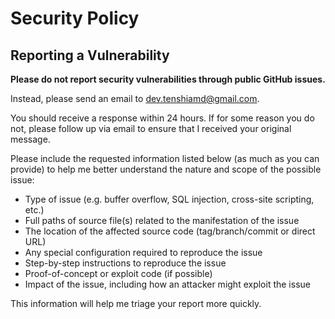 # Security Policy

<!---

## Supported Versions

Use this section to tell people about which versions of your project are
currently being supported with security updates.


| Version | Supported          |
| ------- | ------------------ |
| 5.1.x   | :white_check_mark: |
| 5.0.x   | :x:                |
| 4.0.x   | :white_check_mark: |
| < 4.0   | :x:                |

-->

## Reporting a Vulnerability

<!---

Use this section to tell people how to report a vulnerability.

Tell them where to go, how often they can expect to get an update on a
reported vulnerability, what to expect if the vulnerability is accepted or
declined, etc.

-->

**Please do not report security vulnerabilities through public GitHub issues.**

Instead, please send an email to [dev.tenshiamd@gmail.com](mailto:dev.tenshiamd@gmail.com).

You should receive a response within 24 hours. If for some reason you do not, please follow up via email to ensure that I received your original message. 

Please include the requested information listed below (as much as you can provide) to help me better understand the nature and scope of the possible issue:

  * Type of issue (e.g. buffer overflow, SQL injection, cross-site scripting, etc.)
  * Full paths of source file(s) related to the manifestation of the issue
  * The location of the affected source code (tag/branch/commit or direct URL)
  * Any special configuration required to reproduce the issue
  * Step-by-step instructions to reproduce the issue
  * Proof-of-concept or exploit code (if possible)
  * Impact of the issue, including how an attacker might exploit the issue

This information will help me triage your report more quickly.
